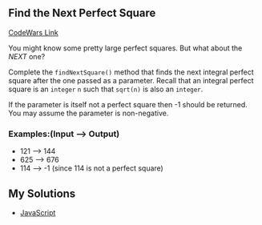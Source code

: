 ## Find the Next Perfect Square
[CodeWars Link](https://www.codewars.com/kata/56269eb78ad2e4ced1000013)

You might know some pretty large perfect squares. But what about the _NEXT_ one?

Complete the `findNextSquare()` method that finds the next integral perfect square after the one passed as a parameter. Recall that an integral perfect square is an `integer` `n` such that `sqrt(n)` is also an `integer`.

If the parameter is itself not a perfect square then -1 should be returned. You may assume the parameter is non-negative.

### Examples:(Input --> Output)
* 121 --> 144
* 625 --> 676
* 114 --> -1 (since 114 is not a perfect square)

## My Solutions
- [JavaScript](Find-Next-Perfect-Square.js)